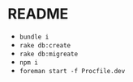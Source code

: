 # README

* <code>bundle i</code>
* <code>rake db:create</code>
* <code>rake db:migreate</code>
* <code>npm i</code>
* <code>foreman start -f Procfile.dev</code>

